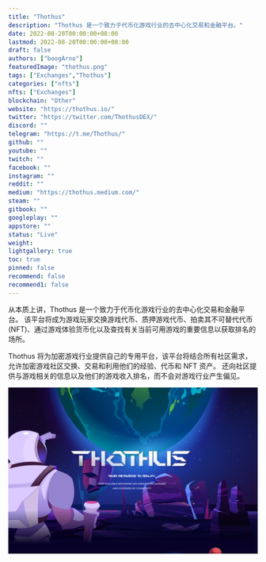 ```yaml
---
title: "Thothus"
description: "Thothus 是一个致力于代币化游戏行业的去中心化交易和金融平台。"
date: 2022-08-20T00:00:00+08:00
lastmod: 2022-08-20T00:00:00+08:00
draft: false
authors: ["boogArno"]
featuredImage: "thothus.png"
tags: ["Exchanges","Thothus"]
categories: ["nfts"]
nfts: ["Exchanges"]
blockchain: "Other"
website: "https://thothus.io/"
twitter: "https://twitter.com/ThothusDEX/"
discord: ""
telegram: "https://t.me/Thothus/"
github: ""
youtube: ""
twitch: ""
facebook: ""
instagram: ""
reddit: ""
medium: "https://thothus.medium.com/"
steam: ""
gitbook: ""
googleplay: ""
appstore: ""
status: "Live"
weight: 
lightgallery: true
toc: true
pinned: false
recommend: false
recommend1: false
---
```

从本质上讲，Thothus 是一个致力于代币化游戏行业的去中心化交易和金融平台。 该平台将成为游戏玩家交换游戏代币、质押游戏代币、拍卖其不可替代代币 (NFT)、通过游戏体验货币化以及查找有关当前可用游戏的重要信息以获取排名的场所。

Thothus 将为加密游戏行业提供自己的专用平台，该平台将结合所有社区需求，允许加密游戏社区交换、交易和利用他们的经验、代币和 NFT 资产。 还向社区提供与游戏相关的信息以及他们的游戏收入排名，而不会对游戏行业产生偏见。

![thothus-dapp-exchanges-other-image1_16a9fa242b3a3f16c0c6ca394e751f8a](thothus-dapp-exchanges-other-image1_16a9fa242b3a3f16c0c6ca394e751f8a.png)